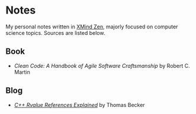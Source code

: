 # Notes
My personal notes written in [XMind Zen](https://www.xmind.net/zen/), majorly focused on computer science topics. Sources are listed below.
## Book
- *Clean Code: A Handbook of Agile Software Craftsmanship* by Robert C. Martin
## Blog
- *[C++ Rvalue References Explained](http://thbecker.net/articles/rvalue_references/section_01.html)* by Thomas Becker